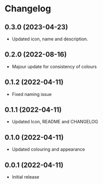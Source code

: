 # Changelog

## 0.3.0 (2023-04-23)
- Updated icon, name and description. 

## 0.2.0 (2022-08-16)
- Majour update for consistency of colours

## 0.1.2 (2022-04-11)
- Fixed naming issue

## 0.1.1 (2022-04-11)
- Updated Icon, README and CHANGELOG

## 0.1.0 (2022-04-11)
- Updated colouring and appearance

## 0.0.1 (2022-04-11)
- Initial release